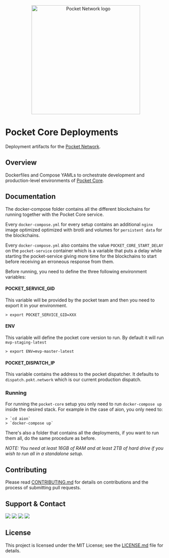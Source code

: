 
<div align="center">
  <a href="https://www.pokt.network">
    <img src="https://user-images.githubusercontent.com/16605170/74199287-94f17680-4c18-11ea-9de2-b094fab91431.png" alt="Pocket Network logo" width="340"/>
  </a>
</div>

# Pocket Core Deployments

Deployment artifacts for the [Pocket Network](https://pokt.network/).

## Overview

Dockerfiles and Compose YAMLs to orchestrate development and production-level environments of [Pocket Core](https://github.com/pokt-network/pocket-core).

## Documentation

The docker-compose folder contains all the different blockchains for running together with the Pocket Core service.

Every `docker-compose.yml` for every setup contains an additional `nginx` image optimized optimized with brotli and volumes for `persistent data` for the blockchains.

Every `docker-compose.yml` also contains the value `POCKET_CORE_START_DELAY` on the `pocket-service` container which is a variable that puts a delay while starting the pocket-service giving more time for the blockchains to start before receiving an erroneous response from them.

Before running, you need to define the three following environment variables:

#### POCKET_SERVICE_GID

This variable will be provided by the pocket team and then you need to export it in your environment.
```
> export POCKET_SERVICE_GID=XXX
```
#### ENV

This variable will define the pocket core version to run. By default it will run `mvp-staging-latest`
```
> export ENV=mvp-master-latest
```
#### POCKET_DISPATCH_IP

This variable contains the address to the pocket dispatcher. It defaults to `dispatch.pokt.network` which is our current production dispatch.

### Running

For running the `pocket-core` setup you only need to run `docker-compose up` inside the desired stack. For example in the case of aion, you only need to:
```
> `cd aion`
> `docker-compose up`
```
There's also a folder that contains all the deployments, if you want to run them all, do the same procedure as before.

_NOTE: You need at least 16GB of RAM and at least 2TB of hard drive if you wish to run all in a standalone setup._

## Contributing

Please read [CONTRIBUTING.md](https://github.com/pokt-network/pocket-core/blob/master/README.md) for details on contributions and the process of submitting pull requests.

## Support & Contact

<div>
  <a  href="https://twitter.com/poktnetwork" ><img src="https://img.shields.io/twitter/url/http/shields.io.svg?style=social"></a>
  <a href="https://t.me/POKTnetwork"><img src="https://img.shields.io/badge/Telegram-blue.svg"></a>
  <a href="https://www.facebook.com/POKTnetwork" ><img src="https://img.shields.io/badge/Facebook-red.svg"></a>
  <a href="https://research.pokt.network"><img src="https://img.shields.io/discourse/https/research.pokt.network/posts.svg"></a>
</div>

## License

This project is licensed under the MIT License; see the [LICENSE.md](LICENSE.md) file for details.
